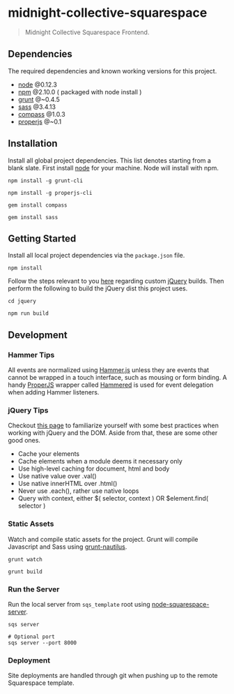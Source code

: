 midnight-collective-squarespace
===============================

> Midnight Collective Squarespace Frontend.



## Dependencies
The required dependencies and known working versions for this project.

- [node](http://nodejs.org/) @0.12.3
- [npm](https://www.npmjs.com/) @2.10.0 ( packaged with node install )
- [grunt](http://gruntjs.com/) @~0.4.5
- [sass](http://sass-lang.com/install) @3.4.13
- [compass](http://compass-style.org/) @1.0.3
- [properjs](https://github.com/ProperJS/) @~0.1



## Installation
Install all global project dependencies. This list denotes starting from a blank slate. First install [node](http://nodejs.org/download/) for your machine. Node will install with npm.
```shell
npm install -g grunt-cli

npm install -g properjs-cli

gem install compass

gem install sass
```


## Getting Started
Install all local project dependencies via the `package.json` file.
```shell
npm install
```

Follow the steps relevant to you [here](https://github.com/jquery/jquery#how-to-build-your-own-jquery) regarding custom [jQuery](https://github.com/jquery/jquery) builds. Then perform the following to build the jQuery dist this project uses.
```shell
cd jquery

npm run build
```

## Development

### Hammer Tips
All events are normalized using [Hammer.js](http://hammerjs.github.io) unless they are events that cannot be wrapped in a touch interface, such as mousing or form binding. A handy [ProperJS](https://github.com/ProperJS) wrapper called [Hammered](https://github.com/ProperJS/Hammered) is used for event delegation when adding Hammer listeners.


### jQuery Tips
Checkout [this page](https://learn.jquery.com/performance/) to familiarize yourself with some best practices when working with jQuery and the DOM. Aside from that, these are some other good ones.
- Cache your elements
- Cache elements when a module deems it necessary only
- Use high-level caching for document, html and body
- Use native value over .val()
- Use native innerHTML over .html()
- Never use .each(), rather use native loops
- Query with context, either $( selector, context ) OR $element.find( selector )


### Static Assets
Watch and compile static assets for the project. Grunt will compile Javascript and Sass using [grunt-nautilus](https://github.com/kitajchuk/grunt-nautilus).
```shell
grunt watch

grunt build
```

### Run the Server
Run the local server from `sqs_template` root using [node-squarespace-server](https://github.com/kitajchuk/node-squarespace-server).
```shell
sqs server

# Optional port
sqs server --port 8000
```

### Deployment
Site deployments are handled through git when pushing up to the remote Squarespace template.